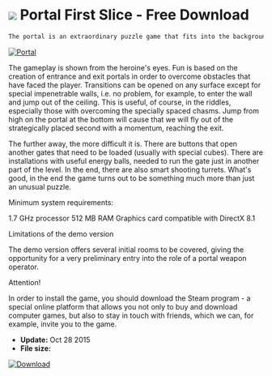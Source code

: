 # ![](https://cdn.softexe.net/static/icon/win.gif) Portal First Slice - Free Download

```sh
The portal is an extraordinary puzzle game that fits into the background of the story known from the popular Half-Life series. When Gordon Freeman saved the world, research in the secret underground complex was carried out using special weapons creating portals. The player wakes up as one of the testers of the device and is forced to overcome next rooms full of challenges that test our ability to think.
```
[![Portal](https://gallery.dpcdn.pl/imgc/Tools/63050/g_-_420x350_1.5_-_x20151028122659_0.jpg)](https://softexe.net/win/games-entertainment/logical/portal:pbbeR.html)

The gameplay is shown from the heroine's eyes. Fun is based on the creation of entrance and exit portals in order to overcome obstacles that have faced the player. Transitions can be opened on any surface except for special impenetrable walls, i.e. no problem, for example, to enter the wall and jump out of the ceiling. This is useful, of course, in the riddles, especially those with overcoming the specially spaced chasms. Jump from high on the portal at the bottom will cause that we will fly out of the strategically placed second with a momentum, reaching the exit.
 
 
 The further away, the more difficult it is. There are buttons that open another gates that need to be loaded (usually with special cubes). There are installations with useful energy balls, needed to run the gate just in another part of the level. In the end, there are also smart shooting turrets. What's good, in the end the game turns out to be something much more than just an unusual puzzle.
 
 
 Minimum system requirements:
 
 1.7 GHz processor
 512 MB RAM
 Graphics card compatible with DirectX 8.1
 
 
 Limitations of the demo version
 
 The demo version offers several initial rooms to be covered, giving the opportunity for a very preliminary entry into the role of a portal weapon operator.
 
 
 Attention!
 
 In order to install the game, you should download the Steam program - a special online platform that allows you not only to buy and download computer games, but also to stay in touch with friends, which we can, for example, invite you to the game.


- **Update:** Oct 28 2015
- **File size:** 

[![Download](https://cdn.softexe.net/static/img/download.png)](https://softexe.net/win/games-entertainment/logical/portal:pbbeR.html)

